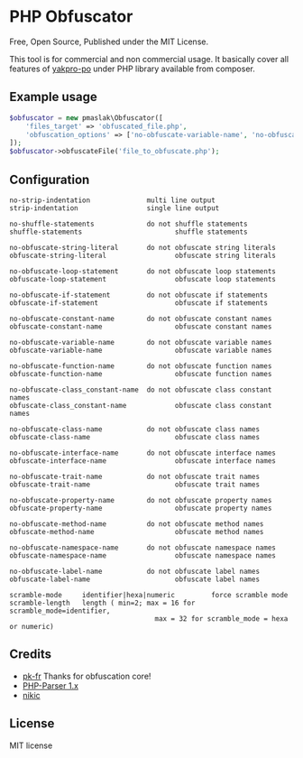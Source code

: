 # PHP Obfuscator

Free, Open Source, Published under the MIT License.

This tool is for commercial and non commercial usage. It basically cover all features of [yakpro-po](https://github.com/pk-fr/yakpro-po)
under PHP library available from composer.

## Example usage
```php
$obfuscator = new pmaslak\Obfuscator([
    'files_target' => 'obfuscated_file.php',
    'obfuscation_options' => ['no-obfuscate-variable-name', 'no-obfuscate-method-name', 'no-obfuscate-class-name', 'no-obfuscate-property-name']
]);
$obfuscator->obfuscateFile('file_to_obfuscate.php');

```

## Configuration
    no-strip-indentation              multi line output
    strip-indentation                 single line output
    
    no-shuffle-statements             do not shuffle statements
    shuffle-statements                       shuffle statements
    
    no-obfuscate-string-literal       do not obfuscate string literals
    obfuscate-string-literal                 obfuscate string literals
    
    no-obfuscate-loop-statement       do not obfuscate loop statements
    obfuscate-loop-statement                 obfuscate loop statements
    
    no-obfuscate-if-statement         do not obfuscate if statements
    obfuscate-if-statement                   obfuscate if statements
    
    no-obfuscate-constant-name        do not obfuscate constant names
    obfuscate-constant-name                  obfuscate constant names
    
    no-obfuscate-variable-name        do not obfuscate variable names
    obfuscate-variable-name                  obfuscate variable names
    
    no-obfuscate-function-name        do not obfuscate function names
    obfuscate-function-name                  obfuscate function names
    
    no-obfuscate-class_constant-name  do not obfuscate class constant names
    obfuscate-class_constant-name            obfuscate class constant names
    
    no-obfuscate-class-name           do not obfuscate class names
    obfuscate-class-name                     obfuscate class names
    
    no-obfuscate-interface-name       do not obfuscate interface names
    obfuscate-interface-name                 obfuscate interface names
    
    no-obfuscate-trait-name           do not obfuscate trait names
    obfuscate-trait-name                     obfuscate trait names
    
    no-obfuscate-property-name        do not obfuscate property names
    obfuscate-property-name                  obfuscate property names
    
    no-obfuscate-method-name          do not obfuscate method names
    obfuscate-method-name                    obfuscate method names
    
    no-obfuscate-namespace-name       do not obfuscate namespace names
    obfuscate-namespace-name                 obfuscate namespace names
    
    no-obfuscate-label-name           do not obfuscate label names
    obfuscate-label-name                     obfuscate label names
    
    scramble-mode     identifier|hexa|numeric         force scramble mode
    scramble-length   length ( min=2; max = 16 for scramble_mode=identifier,
                                        max = 32 for scramble_mode = hexa or numeric)


## Credits
- [pk-fr](https://github.com/pk-fr) Thanks for obfuscation core!
- [PHP-Parser 1.x](https://github.com/nikic/PHP-Parser/tree/1.x)
- [nikic](https://github.com/nikic)


## License
MIT license 
